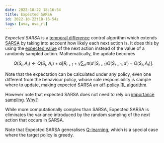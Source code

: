 ```yaml
---
date: 2022-10-22 18:16:54
title: Expected SARSA
id: 2022-10-22t18-16-54z
tags: [uva, uva_rl]
---
```


_Expected SARSA_ is a [temporal difference](./2022-10-22t10-55-03z.md) control
algorithm which extends [SARSA](./2022-10-22t18-03-29z.md) by taking into
account how likely each next action is. It does this by using the
[expected value](./2021-09-11t12-11-20z.md) of the next action instead of the
value of a randomly sampled action. Mathematically, the update becomes

$$
Q(S_t, A_t) \leftarrow Q(S_t, A_t) + \alpha
          \left[
    R_{t+1} + \gamma \sum_{a'} \pi(a'|S_{t+1}) Q(S_{t+1}, a') - Q(S_t, A_t)
    \right].
$$

Note that the expectation can be calculated under any policy, even one different
from the behaviour policy, whose sole responsibility is sample where to update,
making expected SARSA an [off-policy RL algorithm](./2022-10-22t12-29-58z.md).

However note that expected SARSA does not need to rely on [importance
sampling](./2022-10-22t13-16-08z.md). [Why?](./2022-10-22t18-58-14z.md)

While more computationally complex than SARSA, Expected SARSA is eliminates the
variance introduced by the random sampling of the next action that occurs in
SARSA.

Note that Expected SARSA generalises [Q-learning](./2022-10-22t18-42-24z.md),
which is a special case where the target policy is greedy.
